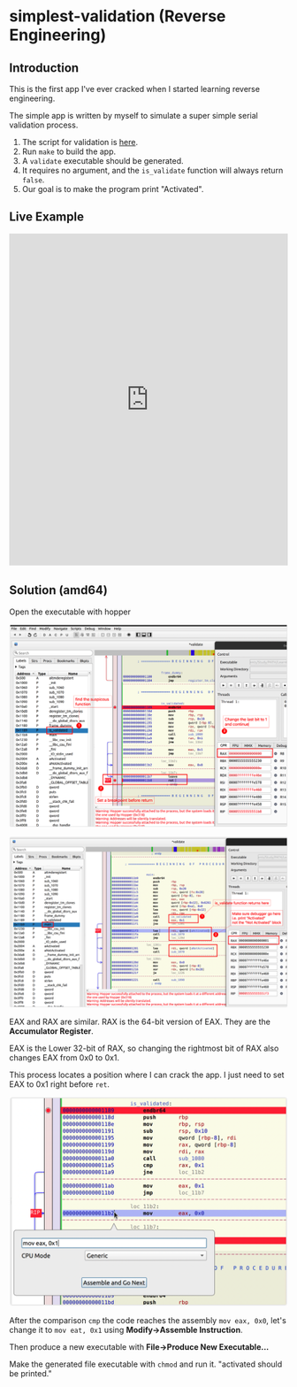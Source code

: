 # simplest-validation (Reverse Engineering)

## Introduction

This is the first app I've ever cracked when I started learning reverse engineering.

The simple app is written by myself to simulate a super simple serial validation process.

1. The script for validation is [here](./main.c).
2. Run `make` to build the app.
3. A `validate` executable should be generated.
4. It requires no argument, and the `is_validate` function will always return `false`.
6. Our goal is to make the program print "Activated".

## Live Example

<iframe frameborder="0" src="https://replit.com/@HuakunShen/Simplest-Validation-In-C?lite=true" width="100%" height="600px"></iframe>


## Solution (amd64)

Open the executable with hopper

![image-20220410024636219](assets/image-20220410024636219.png)

![image-20220410024917528](assets/image-20220410024917528.png)

EAX and RAX are similar. RAX is the 64-bit version of EAX. They are the **Accumulator Register**.

EAX is the Lower 32-bit of RAX, so changing the rightmost bit of RAX also changes EAX from 0x0 to 0x1.

This process locates a position where I can crack the app. I just need to set EAX to 0x1 right before `ret`.

![image-20220410030213774](assets/image-20220410030213774.png)

After the comparison `cmp` the code reaches the assembly `mov eax, 0x0`, let's change it to `mov eat, 0x1` using **Modify->Assemble Instruction**.

Then produce a new executable with **File->Produce New Executable...**

Make the generated file executable with `chmod` and run it. "activated should be printed."

